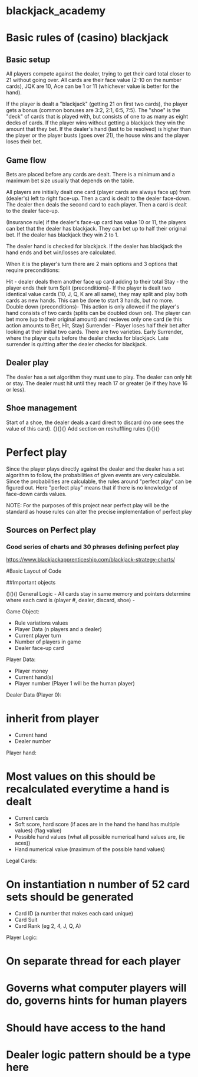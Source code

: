 # blackjack_academy

# Basic rules of (casino) blackjack

## Basic setup
All players compete against the dealer, trying to get their card total closer to 21 without going over.  All cards are their face value (2-10 on the number cards), JQK are 10, Ace can be 1 or 11 (whichever value is better for the hand).

If the player is dealt a "blackjack" (getting 21 on first two cards), the player gets a bonus (common bonuses are 3:2, 2:1, 6:5, 7:5).  The "shoe" is the "deck" of cards that is played with, but consists of one to as many as eight decks of cards.  If the player wins without getting a blackjack they win the amount that they bet.  If the dealer's hand (last to be resolved) is higher than the player or the player busts (goes over 21), the house wins and the player loses their bet.

## Game flow
Bets are placed before any cards are dealt.  There is a minimum and a maximum bet size usually that depends on the table.

All players are initially dealt one card (player cards are always face up) from (dealer's) left to right face-up.  Then a card is dealt to the dealer face-down.  The dealer then deals the second card to each player. Then a card is dealt to the dealer face-up.

(Insurance rule) if the dealer's face-up card has value 10 or 11, the players can bet that the dealer has blackjack.  They can bet up to half their original bet.  If the dealer has blackjack they win 2 to 1.

The dealer hand is checked for blackjack.  If the dealer has blackjack the hand ends and bet win/losses are calculated.

When it is the player's turn there are 2 main options and 3 options that require preconditions:

Hit - dealer deals them another face up card adding to their total
Stay - the player ends their turn
Split (preconditions)- If the player is dealt two identical value cards (10, J, Q, K are all same), they may split and play both cards as new hands.  This can be done to start 3 hands, but no more.
Double down (preconditions)- This action is only allowed if the player's hand consists of two cards (splits can be doubled down on).  The player can bet more (up to their original amount) and recieves only one card (ie this action amounts to Bet, Hit, Stay)
Surrender - Player loses half their bet after looking at their initial two cards.  There are two varieties.  Early Surrender, where the player quits before the dealer checks for blackjack.  Late surrender is quitting after the dealer checks for blackjack.

## Dealer play
The dealer has a set algorithm they must use to play.  The dealer can only hit or stay.  The dealer must hit until they reach 17 or greater (ie if they have 16 or less).

## Shoe management
Start of a shoe, the dealer deals a card direct to discard (no one sees the value of this card).  {}{}{} Add section on reshuffling rules {}{}{}


# Perfect play
Since the player plays directly against the dealer and the dealer has a set algorithm to follow, the probabilities of given events are very calculable.  Since the probabilities are calculable, the rules around "perfect play" can be figured out.  Here "perfect play" means that if there is no knowledge of face-down cards values.

NOTE: For the purposes of this project near perfect play will be the standard as house rules can alter the precise implementation of perfect play

## Sources on Perfect play
### Good series of charts and 30 phrases defining perfect play
https://www.blackjackapprenticeship.com/blackjack-strategy-charts/


#Basic Layout of Code

##Important objects

()()()  General Logic
         - All cards stay in same memory and pointers determine where each card is (player #, dealer, discard, shoe)
         - 

Game Object:
 - Rule variations values
 - Player Data (n players and a dealer)
 - Current player turn
 - Number of players in game
 - Dealer face-up card
 
Player Data:
 - Player money
 - Current hand(s)
 - Player number (Player 1 will be the human player)

Dealer Data (Player 0):
  # inherit from player
 - Current hand
 - Dealer number
 
Player hand:
  # Most values on this should be recalculated everytime a hand is dealt
 - Current cards
 - Soft score, hard score (if aces are in the hand the hand has multiple values) (flag value)
 - Possible hand values (what all possible numerical hand values are, (ie aces))
 - Hand numerical value (maximum of the possible hand values)

Legal Cards:
  # On instantiation n number of 52 card sets should be generated
 - Card ID (a number that makes each card unique)
 - Card Suit
 - Card Rank (eg 2, 4, J, Q, A)
  
Player Logic:
  # On separate thread for each player
  # Governs what computer players will do, governs hints for human players
  # Should have access to the hand
  # Dealer logic pattern should be a type here
  
